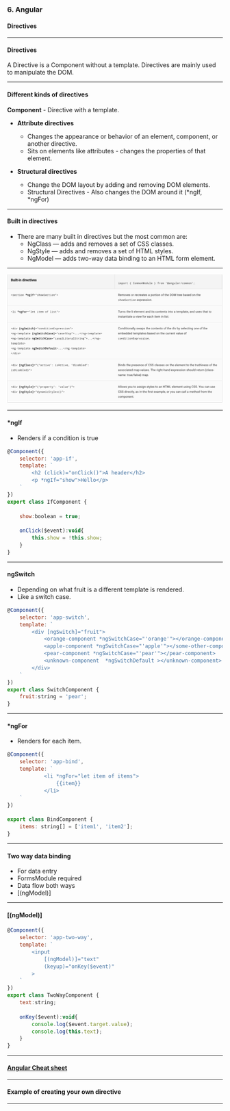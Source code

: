 ### 6. Angular
#### Directives


---


#### Directives

A Directive is a Component without a template.
Directives are mainly used to manipulate the DOM.



---


#### Different kinds of directives

**Component** - Directive with a template.
* **Attribute directives**
  * Changes the appearance or behavior of an element, component, or another directive.
  * Sits on elements like attributes - changes the properties of that element.


* **Structural directives**
  * Change the DOM layout by adding and removing DOM elements.
  * Structural Directives - Also changes the DOM around it (*ngIf, *ngFor)


---
				

#### Built in directives
				
* There are many built in directives but the most common are:
	* NgClass — adds and removes a set of CSS classes.
	* NgStyle — adds and removes a set of HTML styles.
	* NgModel — adds two-way data binding to an HTML form element.


---

<img src="/media/angular-images/angular-5/directives.png" alt="directives">


---

#### *ngIf

* Renders if a condition is true
           
```JavaScript
@Component({
	selector: 'app-if',
	template: `
		<h2 (click)="onClick()">A header</h2>
		<p *ngIf="show">Hello</p>
	`
})
export class IfComponent {

	show:boolean = true;
		
	onClick($event):void{
		this.show = !this.show;
	}
}
```



---
				

#### ngSwitch

* Depending on what fruit is a different template is rendered.
* Like a switch case.
           
```JavaScript
@Component({
	selector: 'app-switch',
	template: `
		<div [ngSwitch]="fruit">
			<orange-component *ngSwitchCase="'orange'"></orange-component>
			<apple-component *ngSwitchCase="'apple'"></some-other-component>
			<pear-component *ngSwitchCase="'pear'"></pear-component>
			<unknown-component  *ngSwitchDefault ></unknown-component>
		</div>
	`
})
export class SwitchComponent {
	fruit:string = 'pear';	
}
```


---
				
#### *ngFor

* Renders for each item.
           
```JavaScript
@Component({
	selector: 'app-bind',
	template: `
			<li *ngFor="let item of items">
				{{item}}
			</li>
	`
})

export class BindComponent {
	items: string[] = ['item1', 'item2'];
}
```


---

#### Two way data binding

* For data entry
* FormsModule required
* Data flow both ways
* [(ngModel)]


---
				
####  [(ngModel)]
           
```JavaScript
@Component({
	selector: 'app-two-way',
	template: `
		<input
			[(ngModel)]="text"
			(keyup)="onKey($event)"
		>
	`
})
export class TwoWayComponent {
	text:string;
		
	onKey($event):void{
		console.log($event.target.value);
		console.log(this.text);
	}
}
```


---

#### <a href="https://angular.io/guide/cheatsheet" target="blank">Angular Cheat sheet</a>


---

#### Example of creating your own directive


---


